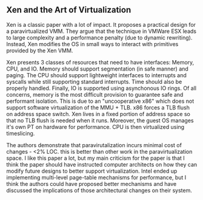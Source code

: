 ## Xen and the Art of Virtualization

Xen is a classic paper with a lot of impact. It proposes a practical design for a paravirtualized VMM. They argue that the technique in VMWare ESX leads to large complexity and a performance penalty (due to dynamic rewriting). Instead, Xen modifies the OS in small ways to interact with primitives provided by the Xen VMM.

Xen presents 3 classes of resources that need to have interfaces: Memory, CPU, and IO. Memory should support segmentation (in safe manner) and paging. The CPU should support lightweight interfaces to interrupts and syscalls while still supporting standard interrupts. Time should also be properly handled. Finally, IO is supported using asynchonous IO rings. Of all concerns, memory is the most difficult provision to guarantee safe and performant isolation. This is due to an "uncooperative x86" which does not support software virtualization of the MMU + TLB. x86 forces a TLB flush on address space switch. Xen lives in a fixed portion of address space so that no TLB flush is needed when it runs. Moreover, the guest OS manages it's own PT on hardware for performance. CPU is then virtualized using timeslicing.

The authors demonstrate that paravirutalization incurs minimal cost of changes - <2% LOC. this is better than other work in the paravirtualization space. I like this paper a lot, but my main criticism for the paper is that I think the paper should have instructed computer architects on how they can modify future designs to better support virtualization. Intel ended up implementing multi-level page-table mechanisms for performance, but I think the authors could have proposed better mechanisms and have discussed the implications of those architectural changes on their system.
